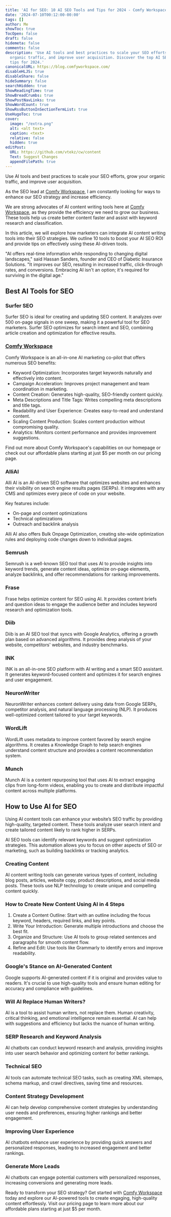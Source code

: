 ```yaml
---
title: 'AI for SEO: 10 AI SEO Tools and Tips for 2024 - Comfy Workspace'
date: '2024-07-10T00:12:00-00:00'
tags: []
author: Me
showToc: true
TocOpen: false
draft: false
hidemeta: false
comments: false
description: 'Use AI tools and best practices to scale your SEO efforts, grow your
  organic traffic, and improve user acquisition. Discover the top AI SEO tools and
  tips for 2024.'
canonicalURL: https://blog.comfyworkspace.com/
disableHLJS: true
disableShare: false
hideSummary: false
searchHidden: true
ShowReadingTime: true
ShowBreadCrumbs: true
ShowPostNavLinks: true
ShowWordCount: true
ShowRssButtonInSectionTermList: true
UseHugoToc: true
cover:
  image: "/extra.png"
  alt: <alt text>
  caption: <text>
  relative: false
  hidden: true
editPost:
  URL: https://github.com/vtekz/cw/content
  Text: Suggest Changes
  appendFilePath: true
---
```


Use AI tools and best practices to scale your SEO efforts, grow your organic traffic, and improve user acquisition.

As the SEO lead at [Comfy Workspace](https://comfyworkspace.com/prices), I am constantly looking for ways to enhance our SEO strategy and increase efficiency.

We are strong advocates of AI content writing tools here at [Comfy Workspace](https://comfyworkspace.com/prices), as they provide the efficiency we need to grow our business. These tools help us create better content faster and assist with keyword research and classification.

In this article, we will explore how marketers can integrate AI content writing tools into their SEO strategies. We outline 10 tools to boost your AI SEO ROI and provide tips on effectively using these AI-driven tools.

"AI offers real-time information while responding to changing digital landscapes," said Hassan Sanders, founder and CEO of Diabetic Insurance Solutions. "It improves our SEO, resulting in increased traffic, click-through rates, and conversions. Embracing AI isn't an option; it's required for surviving in the digital age."

## Best AI Tools for SEO

### Surfer SEO

Surfer SEO is ideal for creating and updating SEO content. It analyzes over 500 on-page signals in one sweep, making it a powerful tool for SEO marketers. Surfer SEO optimizes for search intent and SEO, combining article creation and optimization for effective results.

### [Comfy Workspace](https://comfyworkspace.com/prices)

Comfy Workspace is an all-in-one AI marketing co-pilot that offers numerous SEO benefits:

- Keyword Optimization: Incorporates target keywords naturally and effectively into content.
- Campaign Acceleration: Improves project management and team coordination in marketing.
- Content Creation: Generates high-quality, SEO-friendly content quickly.
- Meta Descriptions and Title Tags: Writes compelling meta descriptions and title tags.
- Readability and User Experience: Creates easy-to-read and understand content.
- Scaling Content Production: Scales content production without compromising quality.
- Analytics: Monitors content performance and provides improvement suggestions.

Find out more about Comfy Workspace's capabilities on our homepage or check out our affordable plans starting at just $5 per month on our pricing page.

### AlliAI

Alli AI is an AI-driven SEO software that optimizes websites and enhances their visibility on search engine results pages (SERPs). It integrates with any CMS and optimizes every piece of code on your website.

Key features include:

- On-page and content optimizations
- Technical optimizations
- Outreach and backlink analysis

Alli AI also offers Bulk Onpage Optimization, creating site-wide optimization rules and deploying code changes down to individual pages.

### Semrush

Semrush is a well-known SEO tool that uses AI to provide insights into keyword trends, generate content ideas, optimize on-page elements, analyze backlinks, and offer recommendations for ranking improvements.

### Frase

Frase helps optimize content for SEO using AI. It provides content briefs and question ideas to engage the audience better and includes keyword research and optimization tools.

### Diib

Diib is an AI SEO tool that syncs with Google Analytics, offering a growth plan based on advanced algorithms. It provides deep analysis of your website, competitors' websites, and industry benchmarks.

### INK

INK is an all-in-one SEO platform with AI writing and a smart SEO assistant. It generates keyword-focused content and optimizes it for search engines and user engagement.

### NeuronWriter

NeuronWriter enhances content delivery using data from Google SERPs, competitor analysis, and natural language processing (NLP). It produces well-optimized content tailored to your target keywords.

### WordLift

WordLift uses metadata to improve content favored by search engine algorithms. It creates a Knowledge Graph to help search engines understand content structure and provides a content recommendation system.

### Munch

Munch AI is a content repurposing tool that uses AI to extract engaging clips from long-form videos, enabling you to create and distribute impactful content across multiple platforms.

## How to Use AI for SEO

Using AI content tools can enhance your website’s SEO traffic by providing high-quality, targeted content. These tools analyze user search intent and create tailored content likely to rank higher in SERPs.

AI SEO tools can identify relevant keywords and suggest optimization strategies. This automation allows you to focus on other aspects of SEO or marketing, such as building backlinks or tracking analytics.

### Creating Content

AI content writing tools can generate various types of content, including blog posts, articles, website copy, product descriptions, and social media posts. These tools use NLP technology to create unique and compelling content quickly.

### How to Create New Content Using AI in 4 Steps

1. Create a Content Outline: Start with an outline including the focus keyword, headers, required links, and key points.
2. Write Your Introduction: Generate multiple introductions and choose the best fit.
3. Organize and Structure: Use AI tools to group related sentences and paragraphs for smooth content flow.
4. Refine and Edit: Use tools like Grammarly to identify errors and improve readability.

### Google's Stance on AI-Generated Content

Google supports AI-generated content if it is original and provides value to readers. It's crucial to use high-quality tools and ensure human editing for accuracy and compliance with guidelines.

### Will AI Replace Human Writers?

AI is a tool to assist human writers, not replace them. Human creativity, critical thinking, and emotional intelligence remain essential. AI can help with suggestions and efficiency but lacks the nuance of human writing.

### SERP Research and Keyword Analysis

AI chatbots can conduct keyword research and analysis, providing insights into user search behavior and optimizing content for better rankings.

### Technical SEO

AI tools can automate technical SEO tasks, such as creating XML sitemaps, schema markup, and crawl directives, saving time and resources.

### Content Strategy Development

AI can help develop comprehensive content strategies by understanding user needs and preferences, ensuring higher rankings and better engagement.

### Improving User Experience

AI chatbots enhance user experience by providing quick answers and personalized responses, leading to increased engagement and better rankings.

### Generate More Leads

AI chatbots can engage potential customers with personalized responses, increasing conversions and generating more leads.

Ready to transform your SEO strategy? Get started with [Comfy Workspace](https://comfyworkspace.com/prices) today and explore our AI-powered tools to create engaging, high-quality content effortlessly. Visit our pricing page to learn more about our affordable plans starting at just $5 per month.